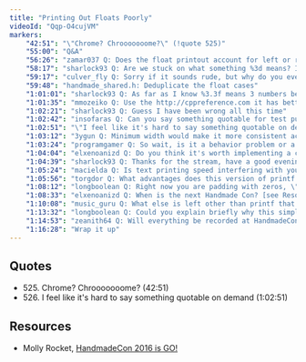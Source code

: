 ```yaml
---
title: "Printing Out Floats Poorly"
videoId: "Qqp-O4cujVM"
markers:
    "42:51": "\"Chrome? Chrooooooome?\" (!quote 525)"
    "55:00": "Q&A"
    "56:26": "zamar037 Q: Does the float printout account for left or right alignment?"
    "58:17": "sharlock93 Q: Are we stuck on what something %3d means? I was away"
    "59:17": "culver_fly Q: Sorry if it sounds rude, but why do you even care about the specs? Why don't you just print whatever you want it to be? I mean, it's your code?"
    "59:48": "handmade_shared.h: Deduplicate the float cases"
    "1:01:01": "sharlock93 Q: As far as I know %3.3f means 3 numbers before the decimal and precise to three decimal numbers"
    "1:01:35": "mmozeiko Q: Use the http://cppreference.com it has better docs than cplusplus.com, and cppreference states it's a minimum width"
    "1:02:21": "sharlock93 Q: Guess I have been wrong all this time"
    "1:02:42": "insofaras Q: Can you say something quotable for test purposes?"
    "1:02:51": "\"I feel like it's hard to say something quotable on demand\" (!quote 526)"
    "1:03:12": "3ygun Q: Minimum width would make it more consistent across all types of printf"
    "1:03:24": "programgamer Q: So wait, is it a behavior problem or a bad spec problem?"
    "1:04:04": "elxenoanizd Q: Do you think it's worth implementing a custom string class that uses a custom heap for allocation and disposition of memory instead of dealing directly with null-terminated C-strings (talking mostly for tools programming)?"
    "1:04:39": "sharlock93 Q: Thanks for the stream, have a good evening, going to work, are you gonna stream at this time from now on?"
    "1:05:24": "macielda Q: Is text printing speed interfering with your profiling accuracy in a significant way?"
    "1:05:56": "torgdor Q: What advantages does this version of printf have over the standard library printf?"
    "1:08:12": "longboolean Q: Right now you are padding with zeros, \"the spec\", at least in one example, looks like it pads with spaces"
    "1:08:33": "elxenoanizd Q: When is the next Handmade Con? [see Resources, Molly Rocket]"
    "1:10:08": "music_guru Q: What else is left other than printf that would need to be removed?"
    "1:13:32": "longboolean Q: Could you explain briefly why this simple approach of printing floats can lead to precision errors?"
    "1:14:53": "zeanith64 Q: Will everything be recorded at HandmadeCon? Considering what nearly happened last year, I'm a little worried"
    "1:16:28": "Wrap it up"
---
```


## Quotes

* 525\. Chrome? Chrooooooome? (42:51)
* 526\. I feel like it's hard to say something quotable on demand (1:02:51)

## Resources

* Molly Rocket, [HandmadeCon 2016 is GO!](https://mollyrocket.com/news_0033.html)
